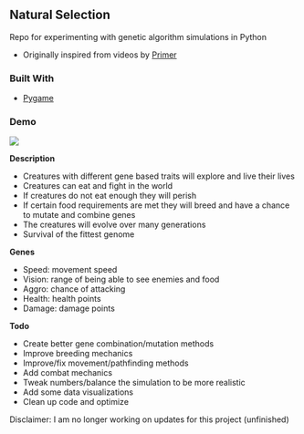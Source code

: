 ## Natural Selection
Repo for experimenting with genetic algorithm simulations in Python

- Originally inspired from videos by [Primer](https://www.youtube.com/channel/UCKzJFdi57J53Vr_BkTfN3uQ)

### Built With

- [Pygame](https://www.pygame.org/wiki/about)

### Demo

![](assets/example.gif)

**Description**
- Creatures with different gene based traits will explore and live their lives
- Creatures can eat and fight in the world
- If creatures do not eat enough they will perish
- If certain food requirements are met they will breed and have a chance to mutate and combine genes
- The creatures will evolve over many generations
- Survival of the fittest genome

**Genes**
- Speed: movement speed
- Vision: range of being able to see enemies and food
- Aggro: chance of attacking
- Health: health points
- Damage: damage points

**Todo**
- Create better gene combination/mutation methods
- Improve breeding mechanics
- Improve/fix movement/pathfinding methods
- Add combat mechanics
- Tweak numbers/balance the simulation to be more realistic
- Add some data visualizations
- Clean up code and optimize

Disclaimer: I am no longer working on updates for this project (unfinished)